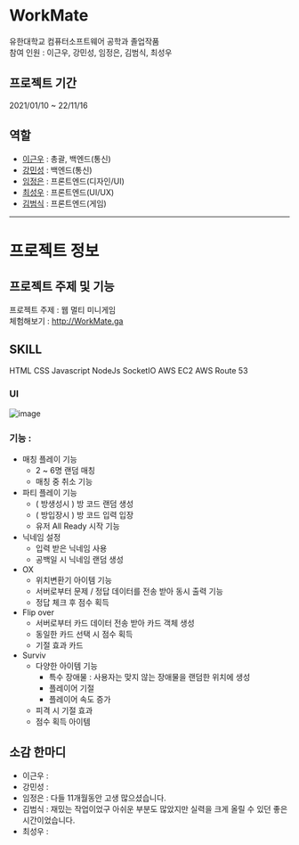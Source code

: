 # WorkMate
유한대학교 컴퓨터소프트웨어 공학과 졸업작품  
참여 인원 : 이근우, 강민성, 임정은, 김범식, 최성우
  
## 프로젝트 기간
2021/01/10 ~ 22/11/16
  
## 역할   
  - [이근우](https://github.com/riulwoo) : 총괄, 백엔드(통신)
  - [강민성](https://github.com/minseong00) : 백엔드(통신)
  - [임정은](https://github.com/ycs-202007021) : 프론트엔드(디자인/UI)
  - [최성우](https://github.com/ken-edward) : 프론트엔드(UI/UX)
  - [김범식](https://github.com/ycs-201707010) : 프론트엔드(게임)
* * *
# 프로젝트 정보   
## 프로젝트 주제 및 기능
프로젝트 주제 : 웹 멀티 미니게임  
체험해보기 : http://WorkMate.ga  
## SKILL
HTML CSS Javascript NodeJs SocketIO AWS EC2 AWS Route 53   

### UI
![image](https://user-images.githubusercontent.com/80028813/201474188-7705972b-418d-46d2-ba75-3ce047a69693.png)


### 기능 : 
  - 매칭 플레이 기능
    + 2 ~ 6명 랜덤 매칭 
    + 매칭 중 취소 기능
  - 파티 플레이 기능
    + ( 방생성시 ) 방 코드 랜덤 생성
    + ( 방입장시 ) 방 코드 입력 입장
    + 유저 All Ready 시작 기능
  - 닉네임 설정
    + 입력 받은 닉네임 사용
    + 공백일 시 닉네임 랜덤 생성
  - OX
    + 위치변환기 아이템 기능
    + 서버로부터 문제 / 정답 데이터를 전송 받아 동시 출력 기능
    + 정답 체크 후 점수 획득
  - Flip over
    + 서버로부터 카드 데이터 전송 받아 카드 객체 생성
    + 동일한 카드 선택 시 점수 획득
    + 기절 효과 카드
  - Surviv
    + 다양한 아이템 기능
      + 특수 장애물 : 사용자는 맞지 않는 장애물을 랜덤한 위치에 생성
      + 플레이어 기절
      + 플레이어 속도 증가
    + 피격 시 기절 효과 
    + 점수 획득 아이템 
      
  
## 소감 한마디
  - 이근우 : 
  - 강민성 : 
  - 임정은 : 다들 11개월동안 고생 많으셨습니다.
  - 김범식 : 재밌는 작업이었구 아쉬운 부분도 많았지만 실력을 크게 올릴 수 있던 좋은 시간이었습니다.
  - 최성우 : 
